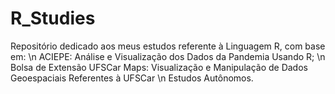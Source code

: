 # R_Studies
Repositório dedicado aos meus estudos referente à Linguagem R, com base em: \n
ACIEPE: Análise e Visualização dos Dados da Pandemia Usando R; \n
Bolsa de Extensão UFSCar Maps: Visualização e Manipulação de Dados Geoespaciais Referentes à UFSCar \n
Estudos Autônomos.
